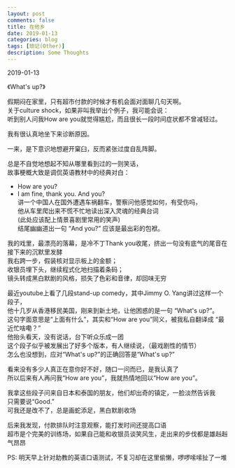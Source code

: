 ```yaml
---
layout: post
comments: false
title: 在他乡
date: 2019-01-13
categories: blog
tags: [琐记(Other)]
description: Some Thoughts
---
```


2019-01-13

《What's up?》

假期闷在家里，只有超市付款的时候才有机会面对面聊几句天啊。  
关于culture shock，如果非叫我举出个例子，我可能会说：  
听到别人问我How are you就觉得尴尬，而且很长一段时间症状都不曾减轻过。

我有很认真地坐下来诊断原因。

一来，是下意识地想避开窠臼，反而紧张过度自乱阵脚。

总是不自觉地想起不知从哪里看到过的一则笑话，  
故事梗概大致是调侃英语教材中的经典对白：  
- How are you?   
- I am fine, thank you. And you?  
讲一个中国人在国外遭遇车祸翻车，警察问他感觉如何，有受伤吗，  
他从车里爬出来不慌不忙地读出深入灵魂的经典台词  
(此处应该配上情景喜剧里常用的笑声)  
结尾幽幽道出一句 “And you?” 应该是最出彩的包袱。  

我的戏里，最漂亮的落幕，是冷不丁Thank you收尾，挤出一句没有底气的尾音在接下来的沉默里发酵    
我右跨一步，假装核对显示板上的金额；  
收银员埋下头，继续程式化地扫描着条码；  
镜头转成黑白默剧的风格，损失了色彩和音律，却回味无穷

最近youtube上看了几段stand-up comedy，其中Jimmy O. Yang讲过这样一个段子，    
他十几岁从香港移民美国，刚来到新土地，让他困惑的是一句 “What's up?”。  
这句字面意思是“上面有什么”，其实和“How are you”同义，被我私自翻译成 “最近忙啥嘞？”  
他抬头看天，没有说话，台下听众乐成一团  
这个段子似乎被发展出了好多个版本，有人继续说，（最戏剧性的情节）  
怎么也没想到，应对“What's up?”的正确回答是“What's up?”  

看来没有多少人真正在意你好不好，随口一问而已，是我认真了  
所以后来有人再问我“How are you”，我就热情地回以“How are you”。

我拿这些段子问来自日本和泰国的朋友，他们却出奇的镇定，一脸淡然告诉我  
只需要说“Good.”  
可我还是改不了，总是画蛇添足，黑白默剧收场


后来我发现，付款排队时注意观察，能打发时间还提高口语  
超市是个完美的训练场，如果自己能和收银员谈笑风生，走出来的步伐都是雄赳赳气昂昂


PS: 明天早上针对助教的英语口语测试，不复习却在这里偷懒，啰啰嗦嗦扯了一堆


